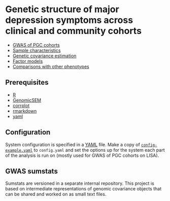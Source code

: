 # Genetic structure of major depression symptoms across clinical and community cohorts

- [GWAS of PGC cohorts](pgc-symptom-gwas.md)
- [Sample characteristics](mdd-symptom-samples.md)
- [Genetic covariance estimation](mdd-symptom-gsem.md)
- [Factor models](mdd-symptom-gsem-model.md)
- [Comparisons with other phenotypes](ext/mdd-symptom-gsem-ext.md)

## Prerequisites

- [R](https://r-project.org)
- [GenomicSEM](https://github.com/MichelNivard/GenomicSEM)
- [corrplot](https://cran.r-project.org/package=corrplot)
- [rmarkdown](https://rmarkdown.rstudio.com)
- [yaml](https://cran.r-project.org/web/packages/yaml/index.html)

## Configuration

System configuration is specified in a [YAML](https://yaml.org/) file. Make a copy of [`config-example.yaml`](config-example.yaml) to `config.yaml` and set the options up for the system each part of the analysis is run on (mostly used for GWAS of PGC cohorts on LISA).

## GWAS sumstats

Sumstats are versioned in a separate internal repository. This
project is based on intermediate representations of genomic covariance
objects that can be shared and worked on as small text files.

